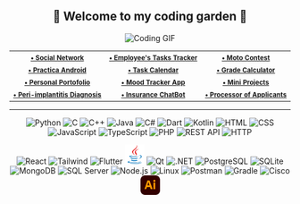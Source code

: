 <h2 align="center">🌸 Welcome to my coding garden 🌸</h2>

<p align="center">
  <img src="https://user-images.githubusercontent.com/74038190/221352975-94759904-aa4c-4032-a8ab-b546efb9c478.gif" alt="Coding GIF" width="300" />
</p>

<div align="center">
  <table>
    <tr>
      <td align="center"><small><strong><a href="https://github.com/ungureancatalina/UBB--FMI/tree/main/AN_2/SEM_1/MAP/lab6fx">• Social Network</a></strong></small></td>
      <td align="center"><small><strong><a href="https://github.com/ungureancatalina/UBB--FMI/tree/main/AN_2/SEM_2/ISS/monitorizare_angajati">• Employee's Tasks Tracker</a></strong></small></td>
      <td align="center"><small><strong><a href="https://github.com/ungureancatalina/UBB--FMI/tree/main/AN_2/SEM_2/MPP">• Moto Contest</a></strong></small></td>
    </tr>
    <tr>
      <td align="center"><small><strong><a href="https://github.com/ungureancatalina/android-practica">• Practica Android</a></strong></small></td>
      <td align="center"><small><strong><a href="https://github.com/ungureancatalina/task_calendar">• Task Calendar</a></strong></small></td>
      <td align="center"><small><strong><a href="https://github.com/ungureancatalina/grade_calculator">• Grade Calculator</a></strong></small></td>
    </tr>
    <tr>
      <td align="center"><small><strong><a href="https://github.com/ungureancatalina/personal_portofolio">• Personal Portofolio</a></strong></small></td>
      <td align="center"><small><strong><a href="https://github.com/ungureancatalina/mood_tracker">• Mood Tracker App</a></strong></small></td>
      <td align="center"><small><strong><a href="https://github.com/ungureancatalina/cute-projects">• Mini Projects</a></strong></small></td>
    </tr>
    <tr>
      <td align="center"><small><strong><a href="https://github.com/ungureancatalina/UBB--FMI/tree/main/AN_2/SEM_2/AI/proiect">• Peri-implantitis Diagnosis </a></strong></small></td>
      <td align="center"><small><strong><a href="https://github.com/ungureancatalina/CASualBot">• Insurance ChatBot</a></strong></small></td>
      <td align="center"><small><strong><a href="https://github.com/ungureancatalina/applicant_processor">• Processor of Applicants</a></strong></small></td>
    </tr>
  </table>
</div>

---

<p align="center">
  <img src="https://cdn.jsdelivr.net/gh/devicons/devicon/icons/python/python-original.svg" width="35" height="35" alt="Python"/>
  <img src="https://cdn.jsdelivr.net/gh/devicons/devicon/icons/c/c-original.svg" width="35" height="35" alt="C"/>
  <img src="https://cdn.jsdelivr.net/gh/devicons/devicon/icons/cplusplus/cplusplus-original.svg" width="35" height="35" alt="C++"/>
  <img src="https://cdn.jsdelivr.net/gh/devicons/devicon/icons/java/java-original.svg" width="35" height="35" alt="Java"/>
  <img src="https://cdn.jsdelivr.net/gh/devicons/devicon/icons/csharp/csharp-original.svg" width="35" height="35" alt="C#"/>
  <img src="https://cdn.jsdelivr.net/gh/devicons/devicon/icons/dart/dart-original.svg" width="35" height="35" alt="Dart"/>
  <img src="https://cdn.jsdelivr.net/gh/devicons/devicon/icons/kotlin/kotlin-original.svg" width="35" height="35" alt="Kotlin"/>
  <img src="https://cdn.jsdelivr.net/gh/devicons/devicon/icons/html5/html5-original.svg" width="35" height="35" alt="HTML"/>
  <img src="https://cdn.jsdelivr.net/gh/devicons/devicon/icons/css3/css3-original.svg" width="35" height="35" alt="CSS"/>
  <img src="https://cdn.jsdelivr.net/gh/devicons/devicon/icons/javascript/javascript-original.svg" width="35" height="35" alt="JavaScript"/>
  <img src="https://cdn.jsdelivr.net/gh/devicons/devicon/icons/typescript/typescript-original.svg" width="35" height="35" alt="TypeScript"/>
  <img src="https://cdn.jsdelivr.net/gh/devicons/devicon/icons/php/php-original.svg" width="35" height="35" alt="PHP"/>
  <img src="https://img.icons8.com/ios-filled/50/000000/api-settings.png" width="35" height="35" alt="REST API"/>
  <img src="https://img.icons8.com/ios-filled/50/000000/http.png" width="35" height="35" alt="HTTP"/>
</p>

<p align="center">
  <img src="https://cdn.jsdelivr.net/gh/devicons/devicon/icons/react/react-original.svg" width="35" height="35" alt="React"/>
  <img src="https://www.vectorlogo.zone/logos/tailwindcss/tailwindcss-icon.svg" width="35" height="35" alt="Tailwind"/>
  <img src="https://cdn.jsdelivr.net/gh/devicons/devicon/icons/flutter/flutter-original.svg" width="35" height="35" alt="Flutter"/>
  <img src="https://raw.githubusercontent.com/devicons/devicon/master/icons/java/java-original.svg" width="35" height="35" alt="JavaFX"/>
  <img src="https://upload.wikimedia.org/wikipedia/commons/0/0b/Qt_logo_2016.svg" width="35" height="35" alt="Qt"/>
  <img src="https://upload.wikimedia.org/wikipedia/commons/e/ee/.NET_Core_Logo.svg" width="35" height="35" alt=".NET"/>
  <img src="https://cdn.jsdelivr.net/gh/devicons/devicon/icons/postgresql/postgresql-original.svg" width="35" height="35" alt="PostgreSQL"/>
  <img src="https://cdn.jsdelivr.net/gh/devicons/devicon/icons/sqlite/sqlite-original.svg" width="35" height="35" alt="SQLite"/>
  <img src="https://cdn.jsdelivr.net/gh/devicons/devicon/icons/mongodb/mongodb-original.svg" width="35" height="35" alt="MongoDB"/>
  <img src="https://www.svgrepo.com/show/303229/microsoft-sql-server-logo.svg" width="35" height="35" alt="SQL Server"/>
  <img src="https://cdn.jsdelivr.net/gh/devicons/devicon/icons/nodejs/nodejs-original.svg" width="35" height="35" alt="Node.js"/>
  <img src="https://cdn.jsdelivr.net/gh/devicons/devicon/icons/linux/linux-original.svg" width="35" height="35" alt="Linux"/>
  <img src="https://www.vectorlogo.zone/logos/getpostman/getpostman-icon.svg" width="35" height="35" alt="Postman"/>
  <img src="https://www.vectorlogo.zone/logos/gradle/gradle-icon.svg" width="35" height="35" alt="Gradle"/>
  <img src="https://upload.wikimedia.org/wikipedia/commons/6/64/Cisco_logo.svg" width="35" height="35" alt="Cisco"/>
  <img src="https://github.com/tandpfun/skill-icons/blob/main/icons/Illustrator.svg" width="35" height="35" alt="AI"/>
</p>
